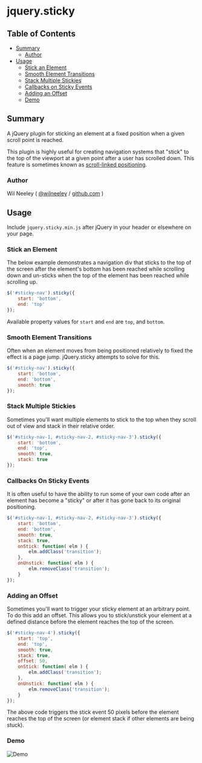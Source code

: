 # jquery.sticky

## Table of Contents

  * [Summary](#summary)
      * [Author](#author)
  * [Usage](#usage)
      * [Stick an Element](#stick-an-element)
      * [Smooth Element Transitions](#smooth-element-transitions)
      * [Stack Multiple Stickies](#stack-multiple-stickies)
      * [Callbacks on Sticky Events](#callbacks-on-sticky-events)
      * [Adding an Offset](#adding-an-offset)
      * [Demo](#demo)

## Summary

A jQuery plugin for sticking an element at a fixed position when a given scroll point is reached. 

This plugin is highly useful for creating navigation systems that "stick" to the top of the viewport at a given point 
after a user has scrolled down. This feature is sometimes known as [scroll-linked positioning](https://developer.mozilla.org/en-US/docs/Mozilla/Performance/Scroll-linked_effects).

### Author

Wil Neeley ( [@wilneeley](http://twitter.com/wilneeley) / [github.com](https://github.com/Xaxis) )

## Usage

Include `jquery.sticky.min.js` after jQuery in your header or elsewhere on your page.

### Stick an Element 

The below example demonstrates a navigation div that sticks to the top of the screen after the element's bottom has been
reached while scrolling down and un-sticks when the top of the element has been reached while scrolling up.

```javascript
$('#sticky-nav').sticky({
    start: 'bottom',
    end: 'top'
});
```

Available property values for `start` and `end` are `top`, and `bottom`.

### Smooth Element Transitions

Often when an element moves from being positioned relatively to fixed the effect is a page jump. jQuery.sticky attempts
to solve for this.

```javascript
$('#sticky-nav').sticky({
    start: 'bottom',
    end: 'bottom',
    smooth: true
});
```

### Stack Multiple Stickies

Sometimes you'll want multiple elements to stick to the top when they scroll out of view and stack in their relative 
order.

```javascript
$('#sticky-nav-1, #sticky-nav-2, #sticky-nav-3').sticky({
    start: 'bottom',
    end: 'top',
    smooth: true,
    stack: true
});
```

### Callbacks On Sticky Events

It is often useful to have the ability to run some of your own code after an element has become a "sticky" or after it
has gone back to its original positioning.

```javascript
$('#sticky-nav-1, #sticky-nav-2, #sticky-nav-3').sticky({
    start: 'bottom',
    end: 'bottom',
    smooth: true,
    stack: true,
    onStick: function( elm ) {
        elm.addClass('transition');
    },
    onUnstick: function( elm ) {
        elm.removeClass('transition');
    }
});
```

### Adding an Offset

Sometimes you'll want to trigger your sticky element at an arbitrary point. To do this add an offset. This allows you to
stick/unstick your element at a defined distance before the element reaches the top of the screen.

```javascript
$('#sticky-nav-4').sticky({
    start: 'top',
    end: 'top',
    smooth: true,
    stack: true,
    offset: 50,
    onStick: function( elm ) {
        elm.addClass('transition');
    },
    onUnstick: function( elm ) {
        elm.removeClass('transition');
    }
});
```

The above code triggers the stick event 50 pixels before the element reaches the top of the screen (or element stack if other
elements are being stuck).

### Demo

![Demo](https://raw.githubusercontent.com/Xaxis/jquery.sticky/master/test/assets/sticky-nav-demo.gif "Demo")
